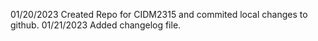 01/20/2023 Created Repo for CIDM2315 and commited local changes to github.
01/21/2023 Added changelog file.

